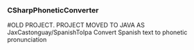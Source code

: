 ### CSharpPhoneticConverter
#OLD PROJECT. PROJECT MOVED TO JAVA AS JaxCastonguay/SpanishToIpa
Convert Spanish text to phonetic pronunciation

